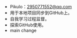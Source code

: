 - Pikulo：2950771552@qq.com
- 用于本地项目同步到GitHub上。
- 自我学习过程监督。
- 探索GitHub使用。
- main change

<!---
Pikulo/Pikulo is a ✨ special ✨ repository because its `README.md` (this file) appears on your GitHub profile.
You can click the Preview link to take a look at your changes.
--->
